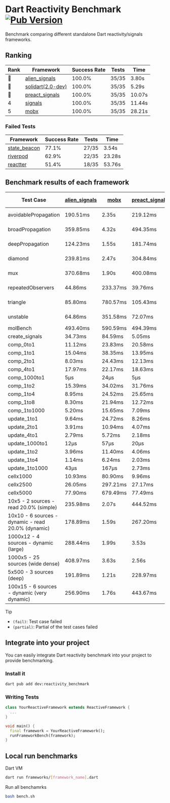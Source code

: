 # Dart Reactivity Benchmark [![Pub Version](https://img.shields.io/pub/v/reactivity_benchmark)](https://pub.dev/packages/reactivity_benchmark)

Benchmark comparing different standalone Dart reactivity/signals frameworks.

## Ranking

<!-- ranking start -->
| Rank | Framework | Success Rate | Tests | Time |
|------|-----------|--------------|-------|------|
| 🥇 | [alien_signals](https://github.com/medz/alien-signals-dart) | 100.0% | 35/35 | 3.80s |
| 🥈 | [solidart(2.0-dev)](https://github.com/nank1ro/solidart/tree/dev) | 100.0% | 35/35 | 5.29s |
| 🥉 | [preact_signals](https://pub.dev/packages/preact_signals) | 100.0% | 35/35 | 10.07s |
| 4 | [signals](https://github.com/rodydavis/signals.dart) | 100.0% | 35/35 | 11.44s |
| 5 | [mobx](https://github.com/mobxjs/mobx.dart) | 100.0% | 35/35 | 28.21s |

<!-- ranking end -->

### **Failed Tests**

<!-- fail start -->
| Framework | Success Rate | Tests | Time |
|-----------|--------------|-------|------|
| [state_beacon](https://github.com/jinyus/dart_beacon) | 77.1% | 27/35 | 3.54s |
| [riverpod](https://github.com/rrousselGit/riverpod) | 62.9% | 22/35 | 23.28s |
| [reactter](https://github.com/2devs-team/reactter) | 51.4% | 18/35 | 53.76s |

<!-- fail end -->

## Benchmark results of each framework

<!-- test-case start -->
| Test Case | [alien_signals](https://github.com/medz/alien-signals-dart) | [mobx](https://github.com/mobxjs/mobx.dart) | [preact_signals](https://pub.dev/packages/preact_signals) | [reactter](https://github.com/2devs-team/reactter) | [riverpod](https://github.com/rrousselGit/riverpod) | [signals](https://github.com/rodydavis/signals.dart) | [solidart(2.0-dev)](https://github.com/nank1ro/solidart/tree/dev) | [state_beacon](https://github.com/jinyus/dart_beacon) |
|---|---|---|---|---|---|---|---|---|
| avoidablePropagation | 190.51ms | 2.35s | 219.12ms | 1.25s | 1.38s | 210.79ms | 272.52ms | 151.79ms (fail) |
| broadPropagation | 359.85ms | 4.32s | 494.35ms | 4.99s | 80.97ms (fail) | 495.85ms | 498.78ms | 6.50ms (fail) |
| deepPropagation | 124.23ms | 1.55s | 181.74ms | 4.00s | 1.97s (fail) | 181.09ms | 166.23ms | 141.44ms (fail) |
| diamond | 239.81ms | 2.47s | 304.84ms | 14.03s (fail) | 2.62s (fail) | 305.40ms | 349.11ms | 197.88ms (fail) |
| mux | 370.68ms | 1.90s | 400.08ms | 1.02s | 572.38ms (fail) | 413.54ms | 432.05ms | 190.44ms (fail) |
| repeatedObservers | 44.86ms | 233.37ms | 39.76ms | 9.74s | 386.68ms (fail) | 46.35ms | 77.90ms | 52.87ms (fail) |
| triangle | 85.80ms | 780.57ms | 105.43ms | 4.52s | 894.03ms (fail) | 106.37ms | 115.15ms | 76.13ms (fail) |
| unstable | 64.86ms | 351.58ms | 72.07ms | 7.64s | 629.65ms (fail) | 76.07ms | 93.21ms | 336.42ms (fail) |
| molBench | 493.40ms | 590.59ms | 494.39ms | 5.90s | 11.53ms | 487.88ms | 495.40ms | 1.07ms |
| create_signals | 34.73ms | 84.59ms | 5.05ms | 13.34ms | 30.45ms | 29.98ms | 105.53ms | 68.00ms |
| comp_0to1 | 11.12ms | 23.83ms | 20.58ms | 13.68ms | 22.86ms | 14.39ms | 41.47ms | 59.01ms |
| comp_1to1 | 15.04ms | 38.35ms | 13.95ms | 99.56ms | 31.96ms | 41.54ms | 46.35ms | 60.34ms |
| comp_2to1 | 8.03ms | 24.43ms | 12.13ms | 72.37ms | 35.78ms | 10.84ms | 43.34ms | 44.85ms |
| comp_4to1 | 17.97ms | 22.17ms | 18.63ms | 85.23ms | 7.69ms | 2.27ms | 12.06ms | 18.27ms |
| comp_1000to1 | 5μs | 24μs | 5μs | 59.32ms | 6μs | 6μs | 48μs | 46μs |
| comp_1to2 | 15.39ms | 34.02ms | 31.76ms | 66.89ms | 14.52ms | 22.66ms | 45.42ms | 50.35ms |
| comp_1to4 | 8.95ms | 24.52ms | 25.65ms | 99.18ms | 37.47ms | 15.42ms | 22.31ms | 48.85ms |
| comp_1to8 | 8.30ms | 21.94ms | 12.72ms | 116.37ms | 11.15ms | 8.13ms | 20.94ms | 47.32ms |
| comp_1to1000 | 5.20ms | 15.65ms | 7.09ms | 47.90ms | 6.77ms | 4.96ms | 14.79ms | 42.65ms |
| update_1to1 | 9.64ms | 24.72ms | 8.26ms | N/A | 86.91ms | 9.23ms | 16.11ms | 5.76ms |
| update_2to1 | 3.91ms | 10.94ms | 4.07ms | N/A | 42.11ms | 4.59ms | 7.90ms | 4.60ms |
| update_4to1 | 2.79ms | 5.72ms | 2.18ms | N/A | 20.47ms | 2.32ms | 4.02ms | 1.43ms |
| update_1000to1 | 12μs | 57μs | 20μs | N/A | 219μs | 23μs | 40μs | 15μs |
| update_1to2 | 3.96ms | 11.40ms | 4.06ms | N/A | 43.43ms | 4.91ms | 8.09ms | 2.95ms |
| update_1to4 | 1.14ms | 6.24ms | 2.03ms | N/A | 20.95ms | 2.28ms | 4.04ms | 1.44ms |
| update_1to1000 | 43μs | 167μs | 2.73ms | N/A | 149μs | 47μs | 148μs | 413μs |
| cellx1000 | 10.93ms | 80.90ms | 9.96ms | N/A | N/A | 9.77ms | 11.62ms | 5.83ms |
| cellx2500 | 26.05ms | 297.21ms | 27.17ms | N/A | N/A | 37.38ms | 31.88ms | 34.79ms |
| cellx5000 | 77.90ms | 679.49ms | 77.49ms | N/A | N/A | 109.20ms | 73.10ms | 120.51ms |
| 10x5 - 2 sources - read 20.0% (simple) | 235.98ms | 2.07s | 444.52ms | N/A | 2.28s | 512.87ms | 344.57ms | 238.45ms |
| 10x10 - 6 sources - dynamic - read 20.0% (dynamic) | 178.89ms | 1.59s | 267.20ms | N/A | 1.53s (partial) | 281.77ms | 244.68ms | 200.44ms |
| 1000x12 - 4 sources - dynamic (large) | 288.44ms | 1.99s | 3.53s | N/A | 2.64s (partial) | 3.74s | 470.22ms | 359.10ms |
| 1000x5 - 25 sources (wide dense) | 408.97ms | 3.63s | 2.56s | N/A | 4.41s | 3.55s | 581.29ms | 496.84ms |
| 5x500 - 3 sources (deep) | 191.89ms | 1.21s | 228.97ms | N/A | 1.59s | 228.62ms | 258.79ms | 208.77ms |
| 100x15 - 6 sources - dynamic (very dynamic) | 256.90ms | 1.76s | 443.67ms | N/A | 1.87s (partial) | 472.61ms | 381.42ms | 259.55ms |

<!-- test-case end -->

> [!TIP]
> - `(fail)`: Test case failed
> - `(partial)`: Partial of the test cases failed

## Integrate into your project

You can easily integrate Dart reactivity benchmark into your project to provide benchmarking.

### Install it

```bash
dart pub add dev:reactivity_benchmark
```

### Writing Tests

```dart
class YourReactiveFramework extends ReactiveFramework {
  ...
}

void main() {
  final framework = YourReactiveFramework();
  runFrameworkBench(framework);
}
```

## Local run benchmarks

Dart VM
```bash
dart run frameworks/[framework_name].dart
```

Run all benchamrks
```bash
bash bench.sh
```
